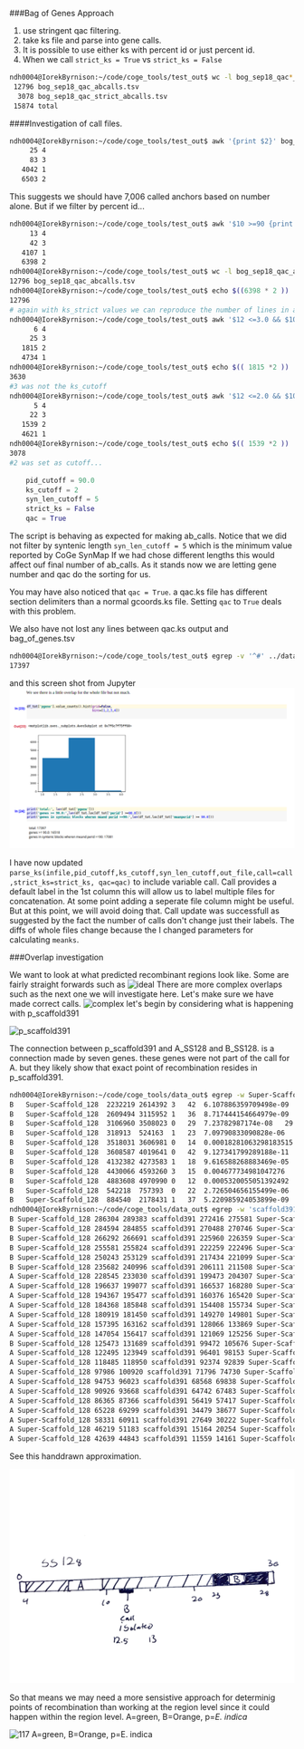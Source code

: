 ###Bag of Genes Approach
1. use stringent qac filtering.
2. take ks file and parse into gene calls.
3. It is possible to use either ks with percent id or just percent id.
4. When we call `strict_ks = True` vs `strict_ks = False`

```bash
ndh0004@IorekByrnison:~/code/coge_tools/test_out$ wc -l bog_sep18_qac*_abcalls.tsv 
 12796 bog_sep18_qac_abcalls.tsv
  3078 bog_sep18_qac_strict_abcalls.tsv
 15874 total

```

####Investigation of call files.
```bash
ndh0004@IorekByrnison:~/code/coge_tools/test_out$ awk '{print $2}' bog_sep18_qac_bag_of_genes.tsv | sort | uniq -c | awk '{print $1}' | sort | uniq -c | sort -n 
     25 4
     83 3
   4042 1
   6503 2

```
This suggests we should have 7,006 called anchors
based on number alone. But if we filter by percent id...
```bash
ndh0004@IorekByrnison:~/code/coge_tools/test_out$ awk '$10 >=90 {print $2}' bog_sep18_qac_bag_of_genes.tsv | sort |uniq -c |awk '{print $1}' |sort| uniq -c | sort -n 
     13 4
     42 3
   4107 1
   6398 2
ndh0004@IorekByrnison:~/code/coge_tools/test_out$ wc -l bog_sep18_qac_abcalls.tsv 
12796 bog_sep18_qac_abcalls.tsv
ndh0004@IorekByrnison:~/code/coge_tools/test_out$ echo $((6398 * 2 ))
12796
# again with ks_strict values we can reproduce the number of lines in ab_calls
ndh0004@IorekByrnison:~/code/coge_tools/test_out$ awk '$12 <=3.0 && $10 >=90  {print $2}' bog_sep18_qac_bag_of_genes.tsv | sort |uniq -c |awk '{print $1}' | sort | uniq -c | sort -n 
      6 4
     25 3
   1815 2
   4734 1
ndh0004@IorekByrnison:~/code/coge_tools/test_out$ echo $(( 1815 *2 ))
3630
#3 was not the ks_cutoff
ndh0004@IorekByrnison:~/code/coge_tools/test_out$ awk '$12 <=2.0 && $10 >=90  {print $2}' bog_sep18_qac_bag_of_genes.tsv | sort |uniq -c |awk '{print $1}' | sort | uniq -c | sort -n 
      5 4
     22 3
   1539 2
   4621 1
ndh0004@IorekByrnison:~/code/coge_tools/test_out$ echo $(( 1539 *2 ))
3078
#2 was set as cutoff...

```

```python
    pid_cutoff = 90.0
    ks_cutoff = 2
    syn_len_cutoff = 5
    strict_ks = False
    qac = True
```
The script is behaving as expected for making ab_calls. Notice that we did not filter by
syntenic length `syn_len_cutoff = 5` which is the minimum value reported by CoGe SynMap
If we had chose different lengths this would affect ouf final number of ab_calls.
As it stands now we are letting gene number and qac do the sorting for us. 


You may have also noticed that `qac = True`. a qac.ks file has different section delimiters 
than a normal gcoords.ks file. Setting `qac` to `True` deals with this problem.
 
We also have not lost any lines between qac.ks output and bag_of_genes.tsv 
```bash
ndh0004@IorekByrnison:~/code/coge_tools/test_out$ egrep -v '^#' ../data/51576_52024.CDS-CDS.last.tdd10.cs0.filtered.dag.all.go_D20_g10_A5.aligncoords.Dm0.ma1.qac2.1.50.gcoords.ks | wc -l 
17397
```
and this screen shot from Jupyter
![screen_shot](jupyter_qac_1.png) 

I have now updated 
`parse_ks(infile,pid_cutoff,ks_cutoff,syn_len_cutoff,out_file,call=call,strict_ks=strict_ks, qac=qac)`
to include variable call. Call provides a default label in the 1st column
this will allow us to label multiple files for concatenation. At some 
point adding a seperate file column might be useful. But at this point, we will 
avoid doing that. 
Call update was successfull as suggested by the fact the number of calls don't
change just their labels.  The diffs of whole files change because the 
I changed parameters for calculating `meanks`. 

###Overlap investigation

We want to look at what predicted recombinant regions look like. Some are fairly straight forwards such as 
![ideal][ideal]
There are more complex overlaps such as the next one we will investigate here. 
Let's make sure we have made correct calls. 
![complex][complex]
let's begin by considering what is happening with p_scaffold391

![p_scaffold391][complex_sub1]

The connection between p_scaffold391 and A_SS128 and B_SS128. is a connection made by seven genes. these genes were not
part of the call for A.  but they likely show that exact point of recombination resides in p_scaffold391. 


```bash
ndh0004@IorekByrnison:~/code/coge_tools/data_out$ egrep -w Super-Scaffold_128 51576_52024_qac_ks_sep19a_calls_5_region_calls.tsv | sort A	Super-Scaffold_128	36603	289383	17	7	0.041226833337163815	4.166666666666667
B	Super-Scaffold_128	2232219	2614392	3	42	6.107886359709498e-09	33.8
B	Super-Scaffold_128	2609494	3115952	1	36	8.717444154664979e-09	33.108108108108105
B	Super-Scaffold_128	3106960	3508023	0	29	7.23782987174e-08	29.0
B	Super-Scaffold_128	318913	524163	1	23	7.09790833090828e-06	20.166666666666668
B	Super-Scaffold_128	3518031	3606981	0	14	0.00018281063298183515	14.0
B	Super-Scaffold_128	3608587	4019641	0	42	9.127341799289188e-11	42.0
B	Super-Scaffold_128	4132382	4273583	1	18	9.616588268883469e-05	15.210526315789474
B	Super-Scaffold_128	4430066	4593260	3	15	0.004677734981047276	8.0
B	Super-Scaffold_128	4883608	4970990	0	12	0.0005320055051392492	12.0
B	Super-Scaffold_128	542218	757393	0	22	2.726504656155499e-06	22.0
B	Super-Scaffold_128	884540	2178431	1	37	5.220985924053899e-09	34.10526315789474
ndh0004@IorekByrnison:~/code/coge_tools/data_out$ egrep -w 'scaffold391' 51576_52024_qac_ks_sep20_bag_of_genes.tsv| awk '$1=="A" || $1=="B" {print $1, $14,$15,$16,$17,$18,$19,$3,$4,$5,$6,$7,$8}' | sort -k3 -rn   | grep -v Super-Scaffold_2765
B Super-Scaffold_128 286304 289383 scaffold391 272416 275581 Super-Scaffold_128 36603 289383 scaffold391 3965 275581
B Super-Scaffold_128 284594 284855 scaffold391 270488 270746 Super-Scaffold_128 36603 289383 scaffold391 3965 275581
B Super-Scaffold_128 266292 266691 scaffold391 225960 226359 Super-Scaffold_128 36603 289383 scaffold391 3965 275581
B Super-Scaffold_128 255581 255824 scaffold391 222259 222496 Super-Scaffold_128 36603 289383 scaffold391 3965 275581
B Super-Scaffold_128 250243 253129 scaffold391 217434 221099 Super-Scaffold_128 36603 289383 scaffold391 3965 275581
B Super-Scaffold_128 235682 240996 scaffold391 206111 211508 Super-Scaffold_128 36603 289383 scaffold391 3965 275581
A Super-Scaffold_128 228545 233030 scaffold391 199473 204307 Super-Scaffold_128 36603 289383 scaffold391 3965 275581
A Super-Scaffold_128 196637 199077 scaffold391 166537 168280 Super-Scaffold_128 36603 289383 scaffold391 3965 275581
A Super-Scaffold_128 194367 195477 scaffold391 160376 165420 Super-Scaffold_128 36603 289383 scaffold391 3965 275581
A Super-Scaffold_128 184368 185848 scaffold391 154408 155734 Super-Scaffold_128 36603 289383 scaffold391 3965 275581
A Super-Scaffold_128 180919 181450 scaffold391 149270 149801 Super-Scaffold_128 36603 289383 scaffold391 3965 275581
A Super-Scaffold_128 157395 163162 scaffold391 128066 133869 Super-Scaffold_128 36603 289383 scaffold391 3965 275581
A Super-Scaffold_128 147054 156417 scaffold391 121069 125256 Super-Scaffold_128 36603 289383 scaffold391 3965 275581
B Super-Scaffold_128 125473 131689 scaffold391 99472 105676 Super-Scaffold_128 36603 289383 scaffold391 3965 275581
A Super-Scaffold_128 122495 123949 scaffold391 96401 98153 Super-Scaffold_128 36603 289383 scaffold391 3965 275581
A Super-Scaffold_128 118485 118950 scaffold391 92374 92839 Super-Scaffold_128 36603 289383 scaffold391 3965 275581
A Super-Scaffold_128 97986 100920 scaffold391 71796 74730 Super-Scaffold_128 36603 289383 scaffold391 3965 275581
A Super-Scaffold_128 94753 96023 scaffold391 68568 69838 Super-Scaffold_128 36603 289383 scaffold391 3965 275581
A Super-Scaffold_128 90926 93668 scaffold391 64742 67483 Super-Scaffold_128 36603 289383 scaffold391 3965 275581
A Super-Scaffold_128 86365 87366 scaffold391 56419 57417 Super-Scaffold_128 36603 289383 scaffold391 3965 275581
A Super-Scaffold_128 65228 69299 scaffold391 34479 38677 Super-Scaffold_128 36603 289383 scaffold391 3965 275581
A Super-Scaffold_128 58331 60911 scaffold391 27649 30222 Super-Scaffold_128 36603 289383 scaffold391 3965 275581
A Super-Scaffold_128 46219 51183 scaffold391 15164 20254 Super-Scaffold_128 36603 289383 scaffold391 3965 275581
A Super-Scaffold_128 42639 44843 scaffold391 11559 14161 Super-Scaffold_128 36603 289383 scaffold391 3965 275581

```
See this handdrawn approximation. 

![hand drawn][hand_drawn]

So that means we may need a more sensistive approach for determinig points of recombination than working at the region
level since it could happen within the region level. A=green, B=Orange, p=*E. indica* 

![117 A=green, B=Orange, p=*E. indica* ][117]


[ideal]:ideal_overlap.png
[complex]:complex.png
[complex_sub1]:highlight_acomplex.png
[hand_drawn]:SS128.png
[117]:117_len.png